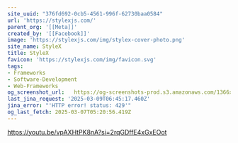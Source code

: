 ```yaml
---
site_uuid: "376fd692-0cb5-4561-996f-62730baa0584"
url: 'https://stylexjs.com/'
parent_org: '[[Meta]]'
created_by: '[[Facebook]]'
image: 'https://stylexjs.com/img/stylex-cover-photo.png'
site_name: StyleX
title: StyleX
favicon: 'https://stylexjs.com/img/favicon.svg'
tags:
- Frameworks
- Software-Development
- Web-Frameworks
og_screenshot_url:   https://og-screenshots-prod.s3.amazonaws.com/1366x768/80/false/efe582b5b3be4e34f26e8258e198e9bf25b02e099b450541d6561060d7652f1f.jpeg
last_jina_request: '2025-03-09T06:45:17.460Z'
jina_error: "'HTTP error! status: 429'"
og_last_fetch: 2025-03-07T05:20:56.419Z
---
```

https://youtu.be/vpAXHtPK8nA?si=2rqGDffE4xGxEOot
